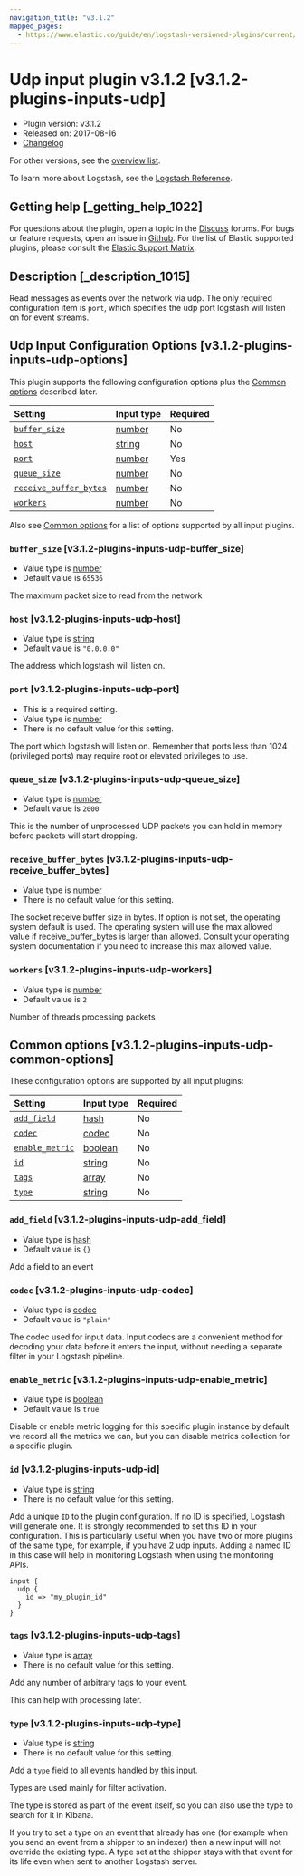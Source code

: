 ```yaml
---
navigation_title: "v3.1.2"
mapped_pages:
  - https://www.elastic.co/guide/en/logstash-versioned-plugins/current/v3.1.2-plugins-inputs-udp.html
---
```


# Udp input plugin v3.1.2 [v3.1.2-plugins-inputs-udp]

* Plugin version: v3.1.2
* Released on: 2017-08-16
* [Changelog](https://github.com/logstash-plugins/logstash-input-udp/blob/v3.1.2/CHANGELOG.md)

For other versions, see the [overview list](input-udp-index.md).

To learn more about Logstash, see the [Logstash Reference](https://www.elastic.co/guide/en/logstash/current/index.html).

## Getting help [_getting_help_1022]

For questions about the plugin, open a topic in the [Discuss](http://discuss.elastic.co) forums. For bugs or feature requests, open an issue in [Github](https://github.com/logstash-plugins/logstash-input-udp). For the list of Elastic supported plugins, please consult the [Elastic Support Matrix](https://www.elastic.co/support/matrix#matrix_logstash_plugins).

## Description [_description_1015]

Read messages as events over the network via udp. The only required configuration item is `port`, which specifies the udp port logstash will listen on for event streams.

## Udp Input Configuration Options [v3.1.2-plugins-inputs-udp-options]

This plugin supports the following configuration options plus the [Common options](v3-1-2-plugins-inputs-udp.md#v3.1.2-plugins-inputs-udp-common-options) described later.

| Setting | Input type | Required |
| :- | :- | :- |
| [`buffer_size`](v3-1-2-plugins-inputs-udp.md#v3.1.2-plugins-inputs-udp-buffer_size) | [number](/lsr/value-types.md#number) | No |
| [`host`](v3-1-2-plugins-inputs-udp.md#v3.1.2-plugins-inputs-udp-host) | [string](/lsr/value-types.md#string) | No |
| [`port`](v3-1-2-plugins-inputs-udp.md#v3.1.2-plugins-inputs-udp-port) | [number](/lsr/value-types.md#number) | Yes |
| [`queue_size`](v3-1-2-plugins-inputs-udp.md#v3.1.2-plugins-inputs-udp-queue_size) | [number](/lsr/value-types.md#number) | No |
| [`receive_buffer_bytes`](v3-1-2-plugins-inputs-udp.md#v3.1.2-plugins-inputs-udp-receive_buffer_bytes) | [number](/lsr/value-types.md#number) | No |
| [`workers`](v3-1-2-plugins-inputs-udp.md#v3.1.2-plugins-inputs-udp-workers) | [number](/lsr/value-types.md#number) | No |

Also see [Common options](v3-1-2-plugins-inputs-udp.md#v3.1.2-plugins-inputs-udp-common-options) for a list of options supported by all input plugins.

### `buffer_size` [v3.1.2-plugins-inputs-udp-buffer_size]

* Value type is [number](/lsr/value-types.md#number)
* Default value is `65536`

The maximum packet size to read from the network

### `host` [v3.1.2-plugins-inputs-udp-host]

* Value type is [string](/lsr/value-types.md#string)
* Default value is `"0.0.0.0"`

The address which logstash will listen on.

### `port` [v3.1.2-plugins-inputs-udp-port]

* This is a required setting.
* Value type is [number](/lsr/value-types.md#number)
* There is no default value for this setting.

The port which logstash will listen on. Remember that ports less than 1024 (privileged ports) may require root or elevated privileges to use.

### `queue_size` [v3.1.2-plugins-inputs-udp-queue_size]

* Value type is [number](/lsr/value-types.md#number)
* Default value is `2000`

This is the number of unprocessed UDP packets you can hold in memory before packets will start dropping.

### `receive_buffer_bytes` [v3.1.2-plugins-inputs-udp-receive_buffer_bytes]

* Value type is [number](/lsr/value-types.md#number)
* There is no default value for this setting.

The socket receive buffer size in bytes. If option is not set, the operating system default is used. The operating system will use the max allowed value if receive\_buffer\_bytes is larger than allowed. Consult your operating system documentation if you need to increase this max allowed value.

### `workers` [v3.1.2-plugins-inputs-udp-workers]

* Value type is [number](/lsr/value-types.md#number)
* Default value is `2`

Number of threads processing packets

## Common options [v3.1.2-plugins-inputs-udp-common-options]

These configuration options are supported by all input plugins:

| Setting | Input type | Required |
| :- | :- | :- |
| [`add_field`](v3-1-2-plugins-inputs-udp.md#v3.1.2-plugins-inputs-udp-add_field) | [hash](/lsr/value-types.md#hash) | No |
| [`codec`](v3-1-2-plugins-inputs-udp.md#v3.1.2-plugins-inputs-udp-codec) | [codec](/lsr/value-types.md#codec) | No |
| [`enable_metric`](v3-1-2-plugins-inputs-udp.md#v3.1.2-plugins-inputs-udp-enable_metric) | [boolean](/lsr/value-types.md#boolean) | No |
| [`id`](v3-1-2-plugins-inputs-udp.md#v3.1.2-plugins-inputs-udp-id) | [string](/lsr/value-types.md#string) | No |
| [`tags`](v3-1-2-plugins-inputs-udp.md#v3.1.2-plugins-inputs-udp-tags) | [array](/lsr/value-types.md#array) | No |
| [`type`](v3-1-2-plugins-inputs-udp.md#v3.1.2-plugins-inputs-udp-type) | [string](/lsr/value-types.md#string) | No |

### `add_field` [v3.1.2-plugins-inputs-udp-add_field]

* Value type is [hash](/lsr/value-types.md#hash)
* Default value is `{}`

Add a field to an event

### `codec` [v3.1.2-plugins-inputs-udp-codec]

* Value type is [codec](/lsr/value-types.md#codec)
* Default value is `"plain"`

The codec used for input data. Input codecs are a convenient method for decoding your data before it enters the input, without needing a separate filter in your Logstash pipeline.

### `enable_metric` [v3.1.2-plugins-inputs-udp-enable_metric]

* Value type is [boolean](/lsr/value-types.md#boolean)
* Default value is `true`

Disable or enable metric logging for this specific plugin instance by default we record all the metrics we can, but you can disable metrics collection for a specific plugin.

### `id` [v3.1.2-plugins-inputs-udp-id]

* Value type is [string](/lsr/value-types.md#string)
* There is no default value for this setting.

Add a unique `ID` to the plugin configuration. If no ID is specified, Logstash will generate one. It is strongly recommended to set this ID in your configuration. This is particularly useful when you have two or more plugins of the same type, for example, if you have 2 udp inputs. Adding a named ID in this case will help in monitoring Logstash when using the monitoring APIs.

```
input {
  udp {
    id => "my_plugin_id"
  }
}
```

### `tags` [v3.1.2-plugins-inputs-udp-tags]

* Value type is [array](/lsr/value-types.md#array)
* There is no default value for this setting.

Add any number of arbitrary tags to your event.

This can help with processing later.

### `type` [v3.1.2-plugins-inputs-udp-type]

* Value type is [string](/lsr/value-types.md#string)
* There is no default value for this setting.

Add a `type` field to all events handled by this input.

Types are used mainly for filter activation.

The type is stored as part of the event itself, so you can also use the type to search for it in Kibana.

If you try to set a type on an event that already has one (for example when you send an event from a shipper to an indexer) then a new input will not override the existing type. A type set at the shipper stays with that event for its life even when sent to another Logstash server.

